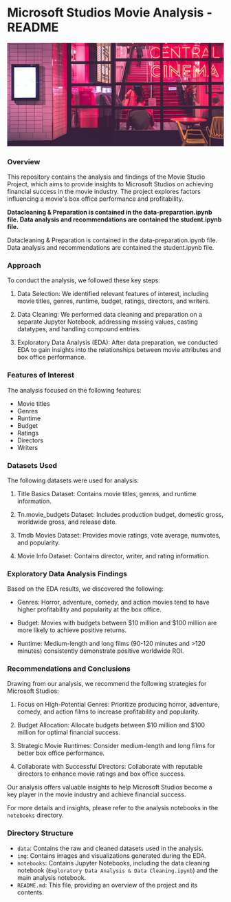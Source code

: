 # Microsoft Studios Movie Analysis - README

![Movie Analysis](./img/title_img.png)


### Overview

This repository contains the analysis and findings of the Movie Studio Project, which aims to provide insights to Microsoft Studios on achieving financial success in the movie industry. The project explores factors influencing a movie's box office performance and profitability.

**Datacleaning & Preparation is contained in the data-preparation.ipynb file.
Data analysis and recommendations are contained the student.ipynb file.**

Datacleaning & Preparation is contained in the data-preparation.ipynb file.
Data analysis and recommendations are contained the student.ipynb file.

### Approach

To conduct the analysis, we followed these key steps:

1. Data Selection: We identified relevant features of interest, including movie titles, genres, runtime, budget, ratings, directors, and writers.

2. Data Cleaning: We performed data cleaning and preparation on a separate Jupyter Notebook, addressing missing values, casting datatypes, and handling compound entries.

3. Exploratory Data Analysis (EDA): After data preparation, we conducted EDA to gain insights into the relationships between movie attributes and box office performance.

### Features of Interest

The analysis focused on the following features:

- Movie titles
- Genres
- Runtime
- Budget
- Ratings
- Directors
- Writers

### Datasets Used

The following datasets were used for analysis:

1. Title Basics Dataset: Contains movie titles, genres, and runtime information.

2. Tn.movie_budgets Dataset: Includes production budget, domestic gross, worldwide gross, and release date.

3. Tmdb Movies Dataset: Provides movie ratings, vote average, numvotes, and popularity.

4. Movie Info Dataset: Contains director, writer, and rating information.

### Exploratory Data Analysis Findings

Based on the EDA results, we discovered the following:

- Genres: Horror, adventure, comedy, and action movies tend to have higher profitability and popularity at the box office.

- Budget: Movies with budgets between $10 million and $100 million are more likely to achieve positive returns.

- Runtime: Medium-length and long films (90-120 minutes and >120 minutes) consistently demonstrate positive worldwide ROI.

### Recommendations and Conclusions

Drawing from our analysis, we recommend the following strategies for Microsoft Studios:

1. Focus on High-Potential Genres: Prioritize producing horror, adventure, comedy, and action films to increase profitability and popularity.

2. Budget Allocation: Allocate budgets between $10 million and $100 million for optimal financial success.

3. Strategic Movie Runtimes: Consider medium-length and long films for better box office performance.

4. Collaborate with Successful Directors: Collaborate with reputable directors to enhance movie ratings and box office success.

Our analysis offers valuable insights to help Microsoft Studios become a key player in the movie industry and achieve financial success.

For more details and insights, please refer to the analysis notebooks in the `notebooks` directory.

### Directory Structure

- `data`: Contains the raw and cleaned datasets used in the analysis.
- `img`: Contains images and visualizations generated during the EDA.
- `notebooks`: Contains Jupyter Notebooks, including the data cleaning notebook (`Exploratory Data Analysis & Data Cleaning.ipynb`) and the main analysis notebook.
- `README.md`: This file, providing an overview of the project and its contents.


